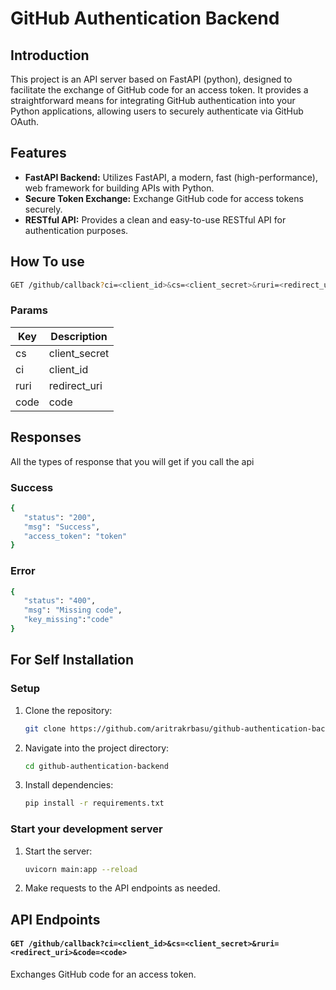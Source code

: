 # GitHub Authentication Backend

## Introduction

This project is an API server based on FastAPI (python), designed to facilitate the exchange of GitHub code for an access token. It provides a straightforward means for integrating GitHub authentication into your Python applications, allowing users to securely authenticate via GitHub OAuth.

## Features

- **FastAPI Backend:** Utilizes FastAPI, a modern, fast (high-performance), web framework for building APIs with Python.
- **Secure Token Exchange:** Exchange GitHub code for access tokens securely.
- **RESTful API:** Provides a clean and easy-to-use RESTful API for authentication purposes.

## How To use

```bash
GET /github/callback?ci=<client_id>&cs=<client_secret>&ruri=<redirect_uri>&code=<code>
```

### Params


| Key  | Description |
| ------------- | ------------- |
| cs  | client_secret  |
| ci  | client_id  |
| ruri  | redirect_uri  |
| code  | code  |

## Responses

All the types of response that you will get if you call the api

### Success

```bash
{
   "status": "200",
   "msg": "Success",
   "access_token": "token"
}
```

### Error

```bash
{
   "status": "400",
   "msg": "Missing code",
   "key_missing":"code"
}
```

## For Self Installation

### Setup

1. Clone the repository:

   ```bash
   git clone https://github.com/aritrakrbasu/github-authentication-backend.git
   ```

2. Navigate into the project directory:

   ```bash
   cd github-authentication-backend
   ```

3. Install dependencies:

   ```bash
   pip install -r requirements.txt
   ```

### Start your development server

1. Start the server:

   ```bash
   uvicorn main:app --reload
   ```

2. Make requests to the API endpoints as needed.

## API Endpoints

#### `GET /github/callback?ci=<client_id>&cs=<client_secret>&ruri=<redirect_uri>&code=<code>`

Exchanges GitHub code for an access token.
